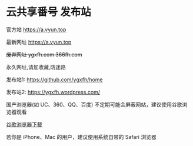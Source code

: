 # 云共享番号 发布站
<p>官方站 <a href="https://a.vyun.top">https://a.vyun.top</a></p>
<p>最新网址 <a href="https://a.vyun.top">https://a.vyun.top</a></p>
<p><s>废弃网址 ygxfh.com  366fh.com</s></p>


<p>永久网址,请加收藏,防迷路</p>
<p>发布站1: <a href="https://github.com/ygxfh/home" rel="nofollow">https://github.com/ygxfh/home</a></p>
<p>发布站2: <a href="https://ygxfh.wordpress.com/" rel="nofollow">https://ygxfh.wordpress.com/</a></p>
<p>国产浏览器(如 UC、360、QQ、百度) 不定期可能会屏蔽网站，建议使用谷歌浏览器观看</p>
<p><a href="https://www.google.cn/chrome" title="谷歌浏览器" rel="nofollow" target="_blank">谷歌浏览器下载</a></p>
<p>若你是 iPhone、Mac 的用户，建议使用系统自带的 Safari 浏览器</p>
